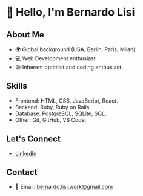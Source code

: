 # 👋 Hello, I'm Bernardo Lisi

## About Me
- 🌍 Global background (USA, Berlin, Paris, Milan).
- 💻 Web Development enthusiast.
- 😄 Inherent optimist and coding enthusiast.

## Skills
- Frontend: HTML, CSS, JavaScript, React.
- Backend: Ruby, Ruby on Rails.
- Database: PostgreSQL, SQLite, SQL.
- Other: Git, GitHub, VS Code.

## Let's Connect
- [LinkedIn](https://www.linkedin.com/in/bernardo-lisi/?locale=en_US)

## Contact
- 📧 Email: bernardo.lisi.work@gmail.com

